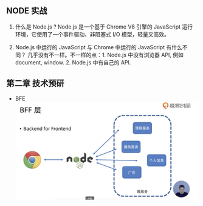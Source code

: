 ## NODE 实战
1. 什么是 Node.js ?
Node.js 是一个基于 Chrome V8 引擎的 JavaScript 运行环境，它使用了一个事件驱动、非阻塞式 I/O 模型，轻量又高效。

2. Node.js 中运行的 JavaScript 与 Chrome 中运行的 JavaScript 有什么不同？
几乎没有不一样。不一样的点：1. Node.js 中没有浏览器 API, 例如 document, window. 2. Node.js 中有自己的 API.

## 第二章 技术预研
- BFE
  ![BFE](./image/BFE-backend-for-frontend.png)